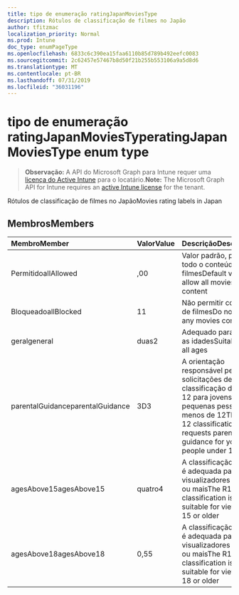 ```yaml
---
title: tipo de enumeração ratingJapanMoviesType
description: Rótulos de classificação de filmes no Japão
author: tfitzmac
localization_priority: Normal
ms.prod: Intune
doc_type: enumPageType
ms.openlocfilehash: 6833c6c390ea15faa6110b85d789b492eefc0083
ms.sourcegitcommit: 2c62457e57467b8d50f21b255b553106a9a5d8d6
ms.translationtype: MT
ms.contentlocale: pt-BR
ms.lasthandoff: 07/31/2019
ms.locfileid: "36031196"
---
```

# <a name="ratingjapanmoviestype-enum-type"></a><span data-ttu-id="374e2-103">tipo de enumeração ratingJapanMoviesType</span><span class="sxs-lookup"><span data-stu-id="374e2-103">ratingJapanMoviesType enum type</span></span>

> <span data-ttu-id="374e2-104">**Observação:** A API do Microsoft Graph para Intune requer uma [licença do Active Intune](https://go.microsoft.com/fwlink/?linkid=839381) para o locatário.</span><span class="sxs-lookup"><span data-stu-id="374e2-104">**Note:** The Microsoft Graph API for Intune requires an [active Intune license](https://go.microsoft.com/fwlink/?linkid=839381) for the tenant.</span></span>

<span data-ttu-id="374e2-105">Rótulos de classificação de filmes no Japão</span><span class="sxs-lookup"><span data-stu-id="374e2-105">Movies rating labels in Japan</span></span>

## <a name="members"></a><span data-ttu-id="374e2-106">Membros</span><span class="sxs-lookup"><span data-stu-id="374e2-106">Members</span></span>
|<span data-ttu-id="374e2-107">Membro</span><span class="sxs-lookup"><span data-stu-id="374e2-107">Member</span></span>|<span data-ttu-id="374e2-108">Valor</span><span class="sxs-lookup"><span data-stu-id="374e2-108">Value</span></span>|<span data-ttu-id="374e2-109">Descrição</span><span class="sxs-lookup"><span data-stu-id="374e2-109">Description</span></span>|
|:---|:---|:---|
|<span data-ttu-id="374e2-110">Permitido</span><span class="sxs-lookup"><span data-stu-id="374e2-110">allAllowed</span></span>|<span data-ttu-id="374e2-111">,0</span><span class="sxs-lookup"><span data-stu-id="374e2-111">0</span></span>|<span data-ttu-id="374e2-112">Valor padrão, permitir todo o conteúdo de filmes</span><span class="sxs-lookup"><span data-stu-id="374e2-112">Default value, allow all movies content</span></span>|
|<span data-ttu-id="374e2-113">Bloqueado</span><span class="sxs-lookup"><span data-stu-id="374e2-113">allBlocked</span></span>|<span data-ttu-id="374e2-114">1</span><span class="sxs-lookup"><span data-stu-id="374e2-114">1</span></span>|<span data-ttu-id="374e2-115">Não permitir conteúdo de filmes</span><span class="sxs-lookup"><span data-stu-id="374e2-115">Do not allow any movies content</span></span>|
|<span data-ttu-id="374e2-116">geral</span><span class="sxs-lookup"><span data-stu-id="374e2-116">general</span></span>|<span data-ttu-id="374e2-117">duas</span><span class="sxs-lookup"><span data-stu-id="374e2-117">2</span></span>|<span data-ttu-id="374e2-118">Adequado para todas as idades</span><span class="sxs-lookup"><span data-stu-id="374e2-118">Suitable for all ages</span></span>|
|<span data-ttu-id="374e2-119">parentalGuidance</span><span class="sxs-lookup"><span data-stu-id="374e2-119">parentalGuidance</span></span>|<span data-ttu-id="374e2-120">3D</span><span class="sxs-lookup"><span data-stu-id="374e2-120">3</span></span>|<span data-ttu-id="374e2-121">A orientação responsável pelas solicitações de classificação do PG-12 para jovens, às pequenas pessoas, menos de 12</span><span class="sxs-lookup"><span data-stu-id="374e2-121">The PG-12 classification requests parental guidance for young people under 12</span></span>|
|<span data-ttu-id="374e2-122">agesAbove15</span><span class="sxs-lookup"><span data-stu-id="374e2-122">agesAbove15</span></span>|<span data-ttu-id="374e2-123">quatro</span><span class="sxs-lookup"><span data-stu-id="374e2-123">4</span></span>|<span data-ttu-id="374e2-124">A classificação R15 + é adequada para visualizadores de 15 ou mais</span><span class="sxs-lookup"><span data-stu-id="374e2-124">The R15+ classification is suitable for viewers of 15 or older</span></span>|
|<span data-ttu-id="374e2-125">agesAbove18</span><span class="sxs-lookup"><span data-stu-id="374e2-125">agesAbove18</span></span>|<span data-ttu-id="374e2-126">0,5</span><span class="sxs-lookup"><span data-stu-id="374e2-126">5</span></span>|<span data-ttu-id="374e2-127">A classificação R18 + é adequada para visualizadores de 18 ou mais</span><span class="sxs-lookup"><span data-stu-id="374e2-127">The R18+ classification is suitable for viewers of 18 or older</span></span>|



